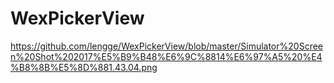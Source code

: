 # WexPickerView
https://github.com/lengge/WexPickerView/blob/master/Simulator%20Screen%20Shot%202017%E5%B9%B48%E6%9C%8814%E6%97%A5%20%E4%B8%8B%E5%8D%881.43.04.png
